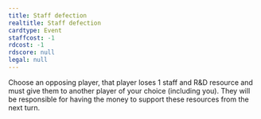```yaml
---
title: Staff defection
realtitle: Staff defection
cardtype: Event
staffcost: -1
rdcost: -1
rdscore: null
legal: null
---
```


Choose an opposing player, that player loses 1 staff and R&D resource and must give them to another player of your choice (including you). They will be responsible for having the money to support these resources from the next turn.
